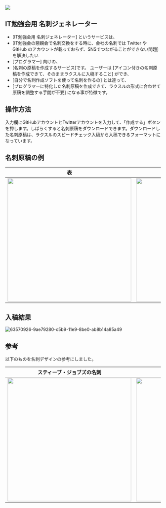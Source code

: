 ![](https://github.com/matt-note/it-benkyoukai-meishi-generator/workflows/rails-ci/badge.svg)

## IT勉強会用 名刺ジェネレーター
* [IT勉強会用 名刺ジェネレーター] というサービスは、
* [IT勉強会の懇親会で名刺交換をする時に、会社の名刺では Twitter や GitHub のアカウントが載っておらず、SNSでつながることができない問題] を解決したい
* [プログラマー] 向けの、
* [名刺の原稿を作成するサービス]です。
ユーザーは [アイコン付きの名刺原稿を作成できて、そのままラクスルに入稿すること] ができ、
* [自分で名刺作成ソフトを使って名刺を作るの] とは違って、
* [プログラマーに特化した名刺原稿を作成できて、ラクスルの形式に合わせて原稿を調整する手間が不要] になる事が特徴です。

## 操作方法
入力欄にGitHubアカウントとTwitterアカウントを入力して、「作成する」ボタンを押します。しばらくすると名刺原稿をダウンロードできます。ダウンロードした名刺原稿は、ラクスルのスピードチェック入稿から入稿できるフォーマットになっています。

## 名刺原稿の例

表 | 裏
---- | ----
<img src="https://user-images.githubusercontent.com/39484102/63944280-37bf9980-caac-11e9-938d-921a72d96b90.png" width="400"/> | <img src="https://user-images.githubusercontent.com/39484102/63570760-2f9dc080-c5b9-11e9-982c-593c027744bd.png" width="400"/>

## 入稿結果
![63570926-9ae79280-c5b9-11e9-8be0-ab8b14a85a49](https://user-images.githubusercontent.com/39484102/63602388-474d6700-c602-11e9-99a1-47a9cd8540cb.png)

## 参考
以下のものを名刺デザインの参考にしました。

スティーブ・ジョブズの名刺 | Google社の名刺
---- | ----
<img src="https://user-images.githubusercontent.com/39484102/61930593-28cf5e00-afb9-11e9-9142-5214e82e73a5.jpg" width="400"/> | <img src="https://user-images.githubusercontent.com/39484102/61933889-ee1df380-afc1-11e9-9cd7-3caf6038ad59.jpg" width="400"/>
